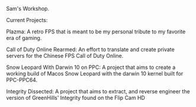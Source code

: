 Sam's Workshop.

Current Projects:

Plazma: A retro FPS that is meant to be my personal tribute to my favorite era of gaming.

Call of Duty Online Rearmed: An effort to translate and create private servers for the Chinese FPS Call of Duty Online.

Snow Leopard With Darwin 10 on PPC: A project that aims to create a working build of Macos Snow Leopard with the darwin 10 kernel built for PPC-PPC64.

Integrity Dissected: A project that aims to extract, and reverse engineer the version of GreenHills' Integrity found on the Flip Cam HD

